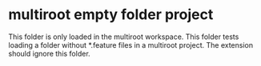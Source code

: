 # multiroot empty folder project

This folder is only loaded in the multiroot workspace.
This folder tests loading a folder without *.feature files in a multiroot project.
The extension should ignore this folder.
